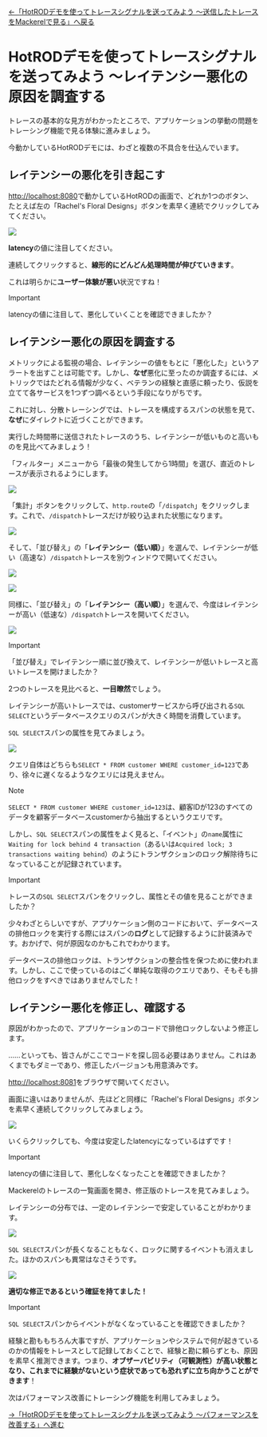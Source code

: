 [←「HotRODデモを使ってトレースシグナルを送ってみよう 〜送信したトレースをMackerelで見る」へ戻る](../06-hotrod2/README.md)

# HotRODデモを使ってトレースシグナルを送ってみよう 〜レイテンシー悪化の原因を調査する

トレースの基本的な見方がわかったところで、アプリケーションの挙動の問題をトレーシング機能で見る体験に進みましょう。

今動かしているHotRODデモには、わざと複数の不具合を仕込んでいます。

## レイテンシーの悪化を引き起こす

[http://localhost:8080](http://localhost:8080)で動かしているHotRODの画面で、どれか1つのボタン、たとえば左の「Rachel's Floral Designs」ボタンを素早く連続でクリックしてみてください。

![](./slow.png)

**latency**の値に注目してください。

連続してクリックすると、**線形的にどんどん処理時間が伸びていきます**。

これは明らかに**ユーザー体験が悪い**状況ですね！

> [!IMPORTANT]
> latencyの値に注目して、悪化していくことを確認できましたか？

## レイテンシー悪化の原因を調査する

メトリックによる監視の場合、レイテンシーの値をもとに「悪化した」というアラートを出すことは可能です。しかし、**なぜ**悪化に至ったのか調査するには、メトリックではたどれる情報が少なく、ベテランの経験と直感に頼ったり、仮説を立てて各サービスを1つずつ調べるという手段になりがちです。

これに対し、分散トレーシングでは、トレースを構成するスパンの状態を見て、**なぜ**にダイレクトに近づくことができます。

実行した時間帯に送信されたトレースのうち、レイテンシーが低いものと高いものを見比べてみましょう！

「フィルター」メニューから「最後の発生してから1時間」を選び、直近のトレースが表示されるようにします。

![](./last1hour.png)

「集計」ボタンをクリックして、`http.route`の「`/dispatch`」をクリックします。これで、`/dispatch`トレースだけが絞り込まれた状態になります。

![](./aggregate-dispatch.png)

そして、「並び替え」の「**レイテンシー（低い順）**」を選んで、レイテンシーが低い（高速な）`/dispatch`トレースを別ウィンドウで開いてください。

![](./sort.png)

![](./normaltrace.png)

同様に、「並び替え」の「**レイテンシー（高い順）**」を選んで、今度はレイテンシーが高い（低速な）`/dispatch`トレースを開いてください。

![](./slowtrace.png)

> [!IMPORTANT]
> 「並び替え」でレイテンシー順に並び換えて、レイテンシーが低いトレースと高いトレースを開けましたか？

2つのトレースを見比べると、**一目瞭然**でしょう。

レイテンシーが高いトレースでは、customerサービスから呼び出される`SQL SELECT`というデータベースクエリのスパンが大きく時間を消費しています。

`SQL SELECT`スパンの属性を見てみましょう。

![](./sql.png)

クエリ自体はどちらも`SELECT * FROM customer WHERE customer_id=123`であり、徐々に遅くなるようなクエリには見えません。

> [!NOTE]
> `SELECT * FROM customer WHERE customer_id=123`は、顧客IDが123のすべてのデータを顧客データベースcustomerから抽出するというクエリです。

しかし、`SQL SELECT`スパンの属性をよく見ると、「イベント」の`name`属性に`Waiting for lock behind 4 transaction`（あるいは`Acquired lock; 3 transactions waiting behind`）のようにトランザクションのロック解除待ちになっていることが記録されています。

> [!IMPORTANT]
> トレースの`SQL SELECT`スパンをクリックし、属性とその値を見ることができましたか？

少々わざとらしいですが、アプリケーション側のコードにおいて、データベースの排他ロックを実行する際にはスパンの**ログ**として記録するように計装済みです。おかげで、何が原因なのかもこれでわかります。

データベースの排他ロックは、トランザクションの整合性を保つために使われます。しかし、ここで使っているのはごく単純な取得のクエリであり、そもそも排他ロックをすべきではありませんでした！

## レイテンシー悪化を修正し、確認する

原因がわかったので、アプリケーションのコードで排他ロックしないよう修正します。

……といっても、皆さんがここでコードを探し回る必要はありません。これはあくまでもダミーであり、修正したバージョンも用意済みです。

[http://localhost:8081](http://localhost:8081)をブラウザで開いてください。

画面に違いはありませんが、先ほどと同様に「Rachel's Floral Designs」ボタンを素早く連続してクリックしてみましょう。

![](./notslow.png)

いくらクリックしても、今度は安定したlatencyになっているはずです！

> [!IMPORTANT]
> latencyの値に注目して、悪化しなくなったことを確認できましたか？

Mackerelのトレースの一覧画面を開き、修正版のトレースを見てみましょう。

レイテンシーの分布では、一定のレイテンシーで安定していることがわかります。

![](./stable.png)

`SQL SELECT`スパンが長くなることもなく、ロックに関するイベントも消えました。ほかのスパンも異常はなさそうです。

![](./nolock.png)

**適切な修正であるという確証を持てました！**

> [!IMPORTANT]
> `SQL SELECT`スパンからイベントがなくなっていることを確認できましたか？

経験と勘ももちろん大事ですが、アプリケーションやシステムで何が起きているのかの情報をトレースとして記録しておくことで、経験と勘に頼らずとも、原因を素早く推測できます。つまり、**オブザーバビリティ（可観測性）が高い状態となり、これまでに経験がないという症状であっても恐れずに立ち向かうことができます**！

次はパフォーマンス改善にトレーシング機能を利用してみましょう。

[→「HotRODデモを使ってトレースシグナルを送ってみよう 〜パフォーマンスを改善する」へ進む](../08-hotrod4/README.md)
